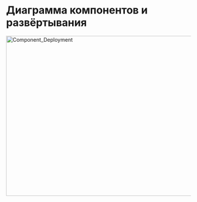 # Диаграмма компонентов и развёртывания

<img width="851" height="436" alt="Component_Deployment" src="https://github.com/user-attachments/assets/d01ed163-e13f-404d-9807-70565529399e" />

